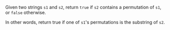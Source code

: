 Given two strings `s1` and `s2`, return `true` if `s2` contains a permutation of `s1`, or `false` otherwise.

In other words, return true if one of `s1`'s permutations is the substring of `s2`.

